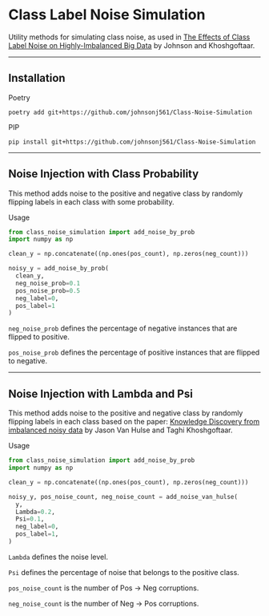 # Class Label Noise Simulation

Utility methods for simulating class noise, as used in [The Effects of Class Label Noise on Highly-Imbalanced Big Data](https://ieeexplore.ieee.org/document/9643276) by Johnson and Khoshgoftaar.

---

## Installation

Poetry

```
poetry add git+https://github.com/johnsonj561/Class-Noise-Simulation
```

PIP

```
pip install git+https://github.com/johnsonj561/Class-Noise-Simulation
```

---

## Noise Injection with Class Probability

This method adds noise to the positive and negative class by randomly flipping labels in each class with some probability.

Usage

```python
from class_noise_simulation import add_noise_by_prob
import numpy as np

clean_y = np.concatenate((np.ones(pos_count), np.zeros(neg_count)))

noisy_y = add_noise_by_prob(
  clean_y,
  neg_noise_prob=0.1
  pos_noise_prob=0.5
  neg_label=0,
  pos_label=1
)
```

`neg_noise_prob` defines the percentage of negative instances that are flipped to positive.

`pos_noise_prob` defines the percentage of positive instances that are flipped to negative.

---

## Noise Injection with Lambda and Psi

This method adds noise to the positive and negative class by randomly flipping labels in each class based on the paper: [Knowledge Discovery from imbalanced noisy data](https://www.sciencedirect.com/science/article/abs/pii/S0169023X09001141) by Jason Van Hulse and Taghi Khoshgoftaar.

Usage

```python
from class_noise_simulation import add_noise_by_prob
import numpy as np

clean_y = np.concatenate((np.ones(pos_count), np.zeros(neg_count)))

noisy_y, pos_noise_count, neg_noise_count = add_noise_van_hulse(
  y,
  Lambda=0.2,
  Psi=0.1,
  neg_label=0,
  pos_label=1,
)
```

`Lambda` defines the noise level.

`Psi` defines the percentage of noise that belongs to the positive class.

`pos_noise_count` is the number of Pos -> Neg corruptions.

`neg_noise_count` is the number of Neg -> Pos corruptions.
